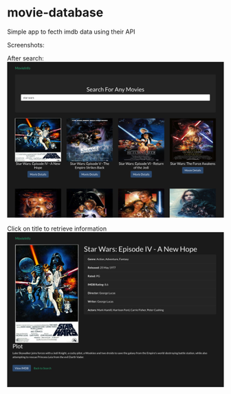 # movie-database

Simple app to fecth imdb data using their API

Screenshots:

After search:
![](images/movie-database1.png)

Click on title to retrieve information
![](images/movie-database2.png)

